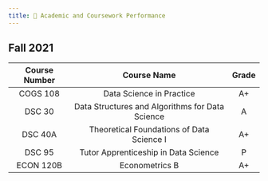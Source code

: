 ```yaml
---
title: 💯 Academic and Coursework Performance
---
```


## Fall 2021

| Course Number      | Course Name | Grade     |
| :----:        |    :----:   |          :----: |
| COGS 108      | Data Science in Practice      | A+   |
| DSC 30   | Data Structures and Algorithms for Data Science        | A     |
|DSC 40A|Theoretical Foundations of Data Science I|A+|
|DSC 95|Tutor Apprenticeship in Data Science|P|
|ECON 120B|Econometrics B|A+|
